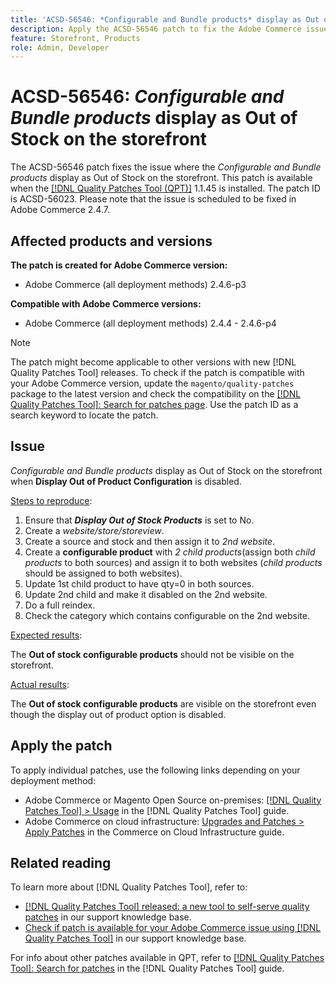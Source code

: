 ```yaml
---
title: 'ACSD-56546: *Configurable and Bundle products* display as Out of Stock on the storefront'
description: Apply the ACSD-56546 patch to fix the Adobe Commerce issue where the *Configurable and Bundle products* display as Out of Stock on the storefront when display **Out of Product Configuration** is disabled.
feature: Storefront, Products
role: Admin, Developer
---
```

# ACSD-56546: *Configurable and Bundle products* display as Out of Stock on the storefront

The ACSD-56546 patch fixes the issue where the *Configurable and Bundle products* display as Out of Stock on the storefront. This patch is available when the [[!DNL Quality Patches Tool (QPT)]](/help/announcements/adobe-commerce-announcements/magento-quality-patches-released-new-tool-to-self-serve-quality-patches.md) 1.1.45 is installed. The patch ID is ACSD-56023. Please note that the issue is scheduled to be fixed in Adobe Commerce 2.4.7.

## Affected products and versions

**The patch is created for Adobe Commerce version:**

* Adobe Commerce (all deployment methods) 2.4.6-p3

**Compatible with Adobe Commerce versions:**

* Adobe Commerce (all deployment methods) 2.4.4 - 2.4.6-p4

>[!NOTE]
>
>The patch might become applicable to other versions with new [!DNL Quality Patches Tool] releases. To check if the patch is compatible with your Adobe Commerce version, update the `magento/quality-patches` package to the latest version and check the compatibility on the [[!DNL Quality Patches Tool]: Search for patches page](https://experienceleague.adobe.com/tools/commerce-quality-patches/index.html). Use the patch ID as a search keyword to locate the patch.

## Issue

*Configurable and Bundle products* display as Out of Stock on the storefront when **Display Out of Product Configuration** is disabled. 

<u>Steps to reproduce</u>:

1. Ensure that ***Display Out of Stock Products*** is set to No.
2. Create a *website/store/storeview*.
3. Create a source and stock and then assign it to *2nd website*.
4. Create a **configurable product** with *2 child products*(assign both *child products* to both sources) and assign it to both websites (*child products* should be assigned to both websites).
5. Update 1st child product to have qty=0 in both sources.
6. Update 2nd child and make it disabled on the 2nd website.
7. Do a full reindex.
8. Check the category which contains configurable on the 2nd website.

<u>Expected results</u>:

The **Out of stock configurable products** should not be visible on the storefront.

<u>Actual results</u>:

The **Out of stock configurable products** are visible on the storefront even though the display out of product option is disabled.

## Apply the patch

To apply individual patches, use the following links depending on your deployment method:

* Adobe Commerce or Magento Open Source on-premises: [[!DNL Quality Patches Tool] > Usage](https://experienceleague.adobe.com/docs/commerce-operations/tools/quality-patches-tool/usage.html) in the [!DNL Quality Patches Tool] guide.
* Adobe Commerce on cloud infrastructure: [Upgrades and Patches > Apply Patches](https://experienceleague.adobe.com/docs/commerce-cloud-service/user-guide/develop/upgrade/apply-patches.html) in the Commerce on Cloud Infrastructure guide.

## Related reading

To learn more about [!DNL Quality Patches Tool], refer to:

* [[!DNL Quality Patches Tool] released: a new tool to self-serve quality patches](/help/announcements/adobe-commerce-announcements/magento-quality-patches-released-new-tool-to-self-serve-quality-patches.md) in our support knowledge base.
* [Check if patch is available for your Adobe Commerce issue using [!DNL Quality Patches Tool]](/help/support-tools/patches-available-in-qpt-tool/check-patch-for-magento-issue-with-magento-quality-patches.md) in our support knowledge base.

For info about other patches available in QPT, refer to [[!DNL Quality Patches Tool]: Search for patches](https://experienceleague.adobe.com/tools/commerce-quality-patches/index.html) in the [!DNL Quality Patches Tool] guide.
